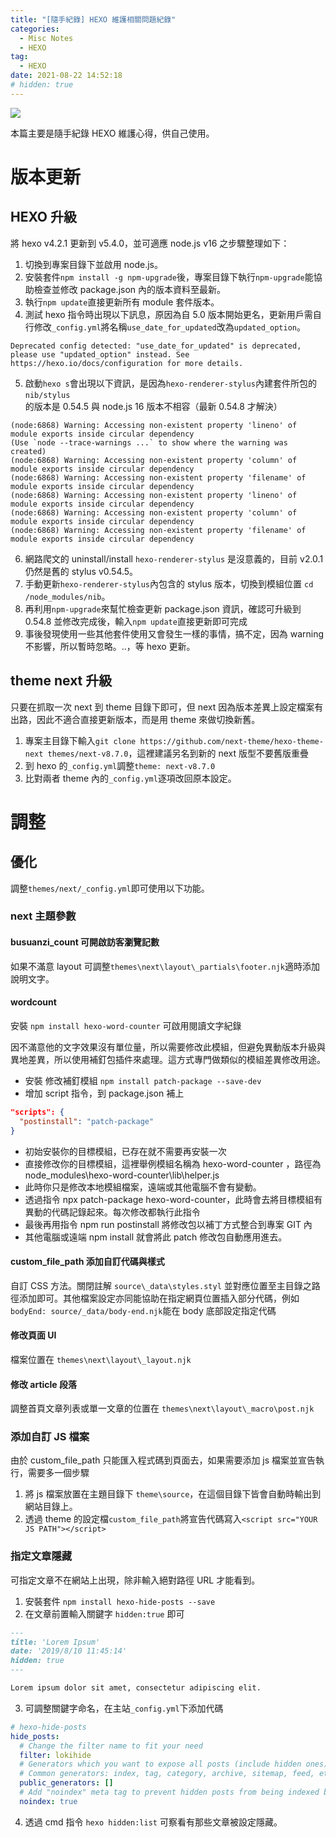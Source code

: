 ```yaml
---
title: "[隨手紀錄] HEXO 維護相關問題紀錄"
categories:
  - Misc Notes
  - HEXO
tag:
  - HEXO
date: 2021-08-22 14:52:18
# hidden: true
---
```

![](assets/images/banner/hexo.png)

本篇主要是隨手紀錄 HEXO 維護心得，供自己使用。

<!--more-->

# 版本更新

## HEXO 升級
將 hexo v4.2.1 更新到 v5.4.0，並可適應 node.js v16 之步驟整理如下：

1. 切換到專案目錄下並啟用 node.js。
2. 安裝套件`npm install -g npm-upgrade`後，專案目錄下執行`npm-upgrade`能協助檢查並修改 package.json 內的版本資料至最新。
3. 執行`npm update`直接更新所有 module 套件版本。
4. 測試 hexo 指令時出現以下訊息，原因為自 5.0 版本開始更名，更新用戶需自行修改`_config.yml`將名稱`use_date_for_updated`改為`updated_option`。
```shell
Deprecated config detected: "use_date_for_updated" is deprecated, please use "updated_option" instead. See https://hexo.io/docs/configuration for more details.
```
5. 啟動`hexo s`會出現以下資訊，是因為`hexo-renderer-stylus`內建套件所包的`nib/stylus`的版本是 0.54.5 與 node.js 16 版本不相容（最新 0.54.8 才解決）
```shell
(node:6868) Warning: Accessing non-existent property 'lineno' of module exports inside circular dependency
(Use `node --trace-warnings ...` to show where the warning was created)
(node:6868) Warning: Accessing non-existent property 'column' of module exports inside circular dependency
(node:6868) Warning: Accessing non-existent property 'filename' of module exports inside circular dependency
(node:6868) Warning: Accessing non-existent property 'lineno' of module exports inside circular dependency
(node:6868) Warning: Accessing non-existent property 'column' of module exports inside circular dependency
(node:6868) Warning: Accessing non-existent property 'filename' of module exports inside circular dependency
```
6. 網路爬文的 uninstall/install `hexo-renderer-stylus` 是沒意義的，目前 v2.0.1 仍然是舊的 stylus v0.54.5。
7. 手動更新`hexo-renderer-stylus`內包含的 stylus 版本，切換到模組位置 `cd /node_modules/nib`。
8. 再利用`npm-upgrade`來幫忙檢查更新 package.json 資訊，確認可升級到 0.54.8 並修改完成後，輸入`npm update`直接更新即可完成
9. 事後發現使用一些其他套件使用又會發生一樣的事情，搞不定，因為 warning 不影響，所以暫時忽略。..，等 hexo 更新。

## theme next 升級
只要在抓取一次 next 到 theme 目錄下即可，但 next 因為版本差異上設定檔案有出路，因此不適合直接更新版本，而是用 theme 來做切換新舊。

1. 專案主目錄下輸入`git clone https://github.com/next-theme/hexo-theme-next themes/next-v8.7.0`，這裡建議另名到新的 next 版型不要舊版重疊
2. 到 hexo 的`_config.yml`調整`theme: next-v8.7.0`
3. 比對兩者 theme 內的`_config.yml`逐項改回原本設定。

# 調整

## 優化
調整`themes/next/_config.yml`即可使用以下功能。

### next 主題參數
#### busuanzi_count 可開啟訪客瀏覽記數
如果不滿意 layout 可調整`themes\next\layout\_partials\footer.njk`適時添加說明文字。
#### wordcount
安裝 `npm install hexo-word-counter` 可啟用閱讀文字紀錄

因不滿意他的文字效果沒有單位量，所以需要修改此模組，但避免異動版本升級與異地差異，所以使用補釘包插件來處理。這方式專門做類似的模組差異修改用途。

- 安裝 修改補釘模組 `npm install patch-package --save-dev`
- 增加 script 指令，到 package.json 補上
```json
"scripts": {
  "postinstall": "patch-package"
}
```
- 初始安裝你的目標模組，已存在就不需要再安裝一次
- 直接修改你的目標模組，這裡舉例模組名稱為 hexo-word-counter ，路徑為 node_modules\hexo-word-counter\lib\helper.js
- 此時你只是修改本地模組檔案，遠端或其他電腦不會有變動。
- 透過指令 npx patch-package hexo-word-counter，此時會去將目標模組有異動的代碼記錄起來。每次修改都執行此指令
- 最後再用指令 npm run postinstall 將修改包以補丁方式整合到專案 GIT 內
- 其他電腦或遠端 npm install 就會將此 patch 修改包自動應用進去。
#### custom_file_path 添加自訂代碼與樣式
自訂 CSS 方法。關閉註解 `source\_data\styles.styl` 並對應位置至主目錄之路徑添加即可。其他檔案設定亦同能協助在指定網頁位置插入部分代碼，例如`bodyEnd: source/_data/body-end.njk`能在 body 底部設定指定代碼
#### 修改頁面 UI
檔案位置在 `themes\next\layout\_layout.njk`
#### 修改 article 段落
調整首頁文章列表或單一文章的位置在 `themes\next\layout\_macro\post.njk`

### 添加自訂 JS 檔案
由於 custom_file_path 只能匯入程式碼到頁面去，如果需要添加 js 檔案並宣告執行，需要多一個步驟

1. 將 js 檔案放置在主題目錄下 `theme\source`，在這個目錄下皆會自動時輸出到網站目錄上。
2. 透過 theme 的設定檔`custom_file_path`將宣告代碼寫入`<script src="YOUR JS PATH"></script>`

### 指定文章隱藏
可指定文章不在網站上出現，除非輸入絕對路徑 URL 才能看到。

1. 安裝套件 `npm install hexo-hide-posts --save`
2. 在文章前置輸入關鍵字 `hidden:true` 即可
```markdown
---
title: 'Lorem Ipsum'
date: '2019/8/10 11:45:14'
hidden: true
---

Lorem ipsum dolor sit amet, consectetur adipiscing elit.
```
3. 可調整關鍵字命名，在主站`_config.yml`下添加代碼
```yml
# hexo-hide-posts
hide_posts:
  # Change the filter name to fit your need
  filter: lokihide
  # Generators which you want to expose all posts (include hidden ones) to.
  # Common generators: index, tag, category, archive, sitemap, feed, etc.
  public_generators: []
  # Add "noindex" meta tag to prevent hidden posts from being indexed by search engines
  noindex: true
```
4. 透過 cmd 指令 `hexo hidden:list` 可察看有那些文章被設定隱藏。